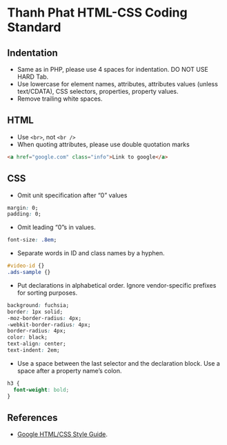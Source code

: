 # Thanh Phat HTML-CSS Coding Standard

## Indentation
* Same as in PHP, please use 4 spaces for indentation. DO NOT USE HARD Tab.
* Use lowercase for element names, attributes, attributes values (unless text/CDATA), CSS selectors, properties, property values.
* Remove trailing white spaces.

## HTML
* Use ```<br>```, not ```<br />```
* When quoting attributes, please use double quotation marks
```html
<a href="google.com" class="info">Link to google</a>
```
## CSS
* Omit unit specification after “0” values
```css
margin: 0;
padding: 0;
```
* Omit leading “0”s in values.
```css
font-size: .8em;
```
* Separate words in ID and class names by a hyphen.
```css
#video-id {}
.ads-sample {}
```
* Put declarations in alphabetical order. Ignore vendor-specific prefixes for sorting purposes.
```css
background: fuchsia;
border: 1px solid;
-moz-border-radius: 4px;
-webkit-border-radius: 4px;
border-radius: 4px;
color: black;
text-align: center;
text-indent: 2em;
```
* Use a space between the last selector and the declaration block.
Use a space after a property name’s colon.
```css
h3 {
  font-weight: bold;
}
```

## References
* [Google HTML/CSS Style Guide](https://google-styleguide.googlecode.com/svn/trunk/htmlcssguide.xml).
